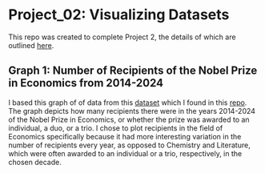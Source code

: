 # Project_02: Visualizing Datasets

This repo was created to complete Project 2, the details of which are outlined [here](https://github.com/mikeizbicki/cmc-csci040/tree/2025spring/project_02_visualizing_datasets).

## Graph 1: Number of Recipients of the Nobel Prize in Economics from 2014-2024


I based this graph of of data from this [dataset](https://api.nobelprize.org/v1/prize.json) which I found in this [repo](https://github.com/jdorfman/awesome-json-datasets?tab=readme-ov-file). The graph depicts how many recipients there were in the years 2014-2024 of the Nobel Prize in Economics, or whether the prize was awarded to an individual, a duo, or a trio.
I chose to plot recipients in the field of Economics specifically because it had more interesting variation in the number of recipients every year, as opposed to Chemistry and Literature, which were often awarded to an individual or a trio, respectively, in the chosen decade.
